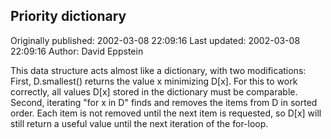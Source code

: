 ## Priority dictionary 
Originally published: 2002-03-08 22:09:16 
Last updated: 2002-03-08 22:09:16 
Author: David Eppstein 
 
This data structure acts almost like a dictionary, with two modifications: First, D.smallest() returns the value x minimizing D[x].  For this to work correctly, all values D[x] stored in the dictionary must be comparable. Second, iterating "for x in D" finds and removes the items from D in sorted order. Each item is not removed until the next item is requested, so D[x] will still return a useful value until the next iteration of the for-loop.